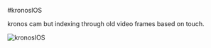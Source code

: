 #kronosIOS

kronos cam but indexing through old video frames based on touch. 

![kronosIOS](https://i.imgur.com/qGx4auH.jpg)

